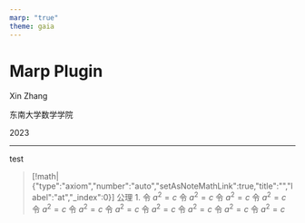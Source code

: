 ```yaml
---
marp: "true"
theme: gaia
---
```

# Marp Plugin

<!--
_class: lead
-->
Xin Zhang

东南大学数学学院

2023

---
test 
> [!math|{"type":"axiom","number":"auto","setAsNoteMathLink":true,"title":"","label":"at","_index":0}] 公理 1.
> 令 $a^2=c$ 令 $a^2=c$ 令 $a^2=c$ 令 $a^2=c$ 令 $a^2=c$ 令 $a^2=c$ 令 $a^2=c$ 令 $a^2=c$ 令 $a^2=c$ 令 $a^2=c$ 令 $a^2=c$
